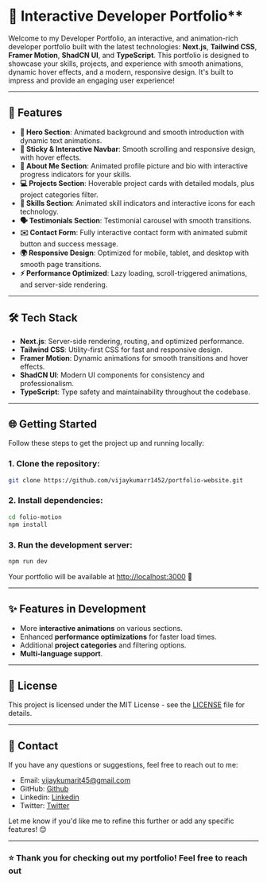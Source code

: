 
# 🚀 Interactive Developer Portfolio**

Welcome to my Developer Portfolio, an interactive, and animation-rich developer portfolio built with the latest technologies: **Next.js**, **Tailwind CSS**, **Framer Motion**, **ShadCN UI**, and **TypeScript**. This portfolio is designed to showcase your skills, projects, and experience with smooth animations, dynamic hover effects, and a modern, responsive design. It's built to impress and provide an engaging user experience!

---

## 🎨 **Features**

- **💫 Hero Section**: Animated background and smooth introduction with dynamic text animations.
- **📱 Sticky & Interactive Navbar**: Smooth scrolling and responsive design, with hover effects.
- **👤 About Me Section**: Animated profile picture and bio with interactive progress indicators for your skills.
- **💻 Projects Section**: Hoverable project cards with detailed modals, plus project categories filter.
- **🔧 Skills Section**: Animated skill indicators and interactive icons for each technology.
- **🗣 Testimonials Section**: Testimonial carousel with smooth transitions.
- **✉️ Contact Form**: Fully interactive contact form with animated submit button and success message.
- **🌍 Responsive Design**: Optimized for mobile, tablet, and desktop with smooth page transitions.
- **⚡️ Performance Optimized**: Lazy loading, scroll-triggered animations, and server-side rendering.

---

## 🛠 **Tech Stack**

- **Next.js**: Server-side rendering, routing, and optimized performance.
- **Tailwind CSS**: Utility-first CSS for fast and responsive design.
- **Framer Motion**: Dynamic animations for smooth transitions and hover effects.
- **ShadCN UI**: Modern UI components for consistency and professionalism.
- **TypeScript**: Type safety and maintainability throughout the codebase.

---

## 🌐 **Getting Started**

Follow these steps to get the project up and running locally:

### 1. **Clone the repository**:
```bash
git clone https://github.com/vijaykumarr1452/portfolio-website.git
```

### 2. **Install dependencies**:
```bash
cd folio-motion
npm install
```

### 3. **Run the development server**:
```bash
npm run dev
```

Your portfolio will be available at [http://localhost:3000](http://localhost:3000) 🚀

---

## ✨ **Features in Development**

- More **interactive animations** on various sections.
- Enhanced **performance optimizations** for faster load times.
- Additional **project categories** and filtering options.
- **Multi-language support**.

---

## 📜 **License**

This project is licensed under the MIT License - see the [LICENSE](LICENSE) file for details.

---

## 📧 **Contact**

If you have any questions or suggestions, feel free to reach out to me:

- Email: [vijaykumarit45@gmail.com](mailto:vijaykumarit45@gmail.com)
- GitHub: [Github](https://github.com/vijaykumarr1452)
- Linkedin: [Linkedin](https://www.linkedin.com/in/rachuri-vijaykumar/)
- Twitter: [Twitter](https://x.com/vijay_viju1)

Let me know if you'd like me to refine this further or add any specific features! 😊

---

### ⭐ **Thank you for checking out my portfolio! Feel free to reach out**



